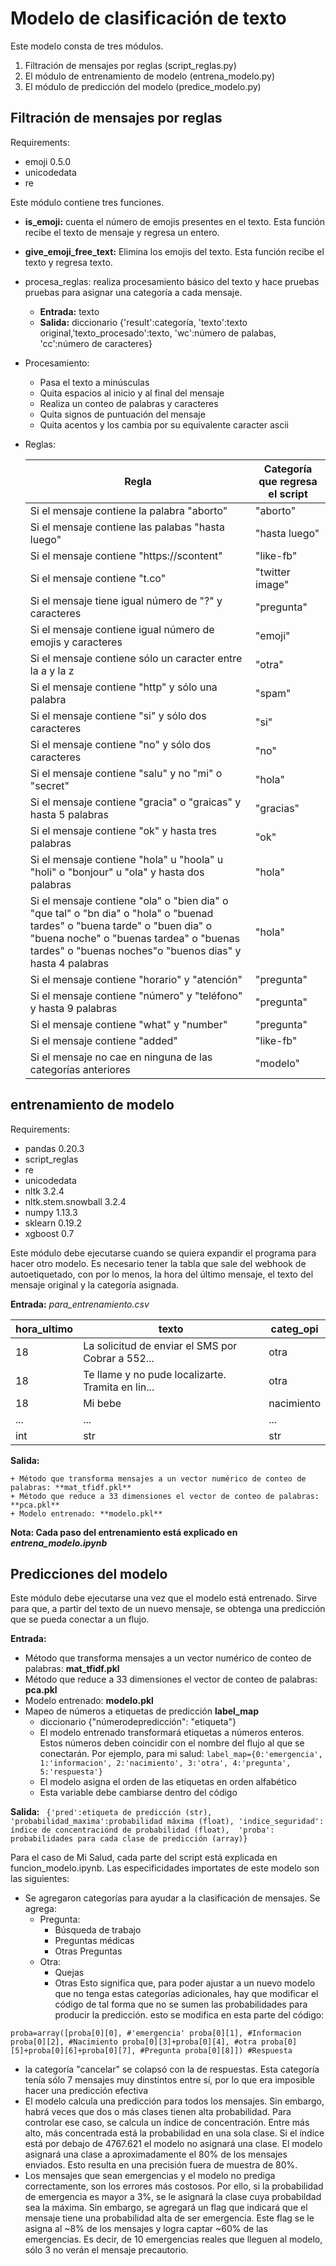 # Modelo de clasificación de texto



Este modelo consta de tres módulos. 
1.  Filtración de mensajes por reglas (script_reglas.py)
2. El módulo de entrenamiento de modelo (entrena_modelo.py)
3. El módulo de predicción del modelo (predice_modelo.py)

## Filtración de mensajes por reglas

Requirements:
+ emoji 0.5.0
+ unicodedata
+ re

Este módulo contiene tres funciones. 
+ **is_emoji:** cuenta el número de emojis presentes en el texto. Esta función recibe el texto de mensaje y regresa un entero.
+ **give_emoji_free_text:** Elimina los emojis del texto. Esta función recibe el texto y regresa texto.
+ procesa_reglas: realiza procesamiento básico del texto y hace pruebas pruebas para asignar una categoría a cada mensaje. 
    + **Entrada:** texto
    + **Salida:** diccionario {'result':categoría, 'texto':texto original,'texto_procesado':texto, 'wc':número de palabas, 'cc':número de caracteres}
+ Procesamiento: 
    + Pasa el texto a minúsculas
    + Quita espacios al inicio y al final del mensaje
    + Realiza un conteo de palabras y caracteres
    + Quita signos de puntuación del mensaje
    + Quita acentos y los cambia por su equivalente caracter ascii
+ Reglas: 

    | Regla  |Categoría que regresa el script |
    |---|---|
    | Si el mensaje contiene la palabra "aborto"  |  "aborto" |
    |  Si el mensaje contiene las palabas "hasta luego" | "hasta luego"  |
    | Si el mensaje contiene "https://scontent"  | "like-fb"  |
    | Si el mensaje contiene "t.co"| "twitter image"|
    | Si el mensaje tiene igual número de "?" y caracteres | "pregunta"|
    | Si el mensaje contiene igual número de emojis y caracteres | "emoji"|
    | Si el mensaje contiene sólo un caracter entre la a y la z | "otra"|
    | Si el mensaje contiene "http" y sólo una palabra | "spam"|
    | Si el mensaje contiene "si" y sólo dos caracteres | "si"|
    | Si el mensaje contiene "no" y sólo dos caracteres | "no"|
    | Si el mensaje contiene "salu" y no "mi" o "secret"| "hola"|
    |Si el mensaje contiene "gracia" o "graicas" y hasta 5 palabras | "gracias" |
    | Si el mensaje contiene "ok" y hasta tres palabras | "ok" |
    | Si el mensaje contiene "hola" u "hoola" u "holi" o "bonjour" u "ola" y hasta dos palabras | "hola"|
    | Si el mensaje contiene "ola" o "bien dia" o "que tal" o "bn dia" o "hola" o "buenad tardes" o "buena tarde" o "buen dia" o "buena noche" o "buenas tardea" o "buenas tardes" o "buenas noches"o "buenos dias" y hasta 4 palabras | "hola" |
    |Si el mensaje contiene "horario" y "atención"|"pregunta"|
    |Si el mensaje contiene "número" y "teléfono" y hasta 9 palabras |"pregunta"|
    |Si el mensaje contiene "what" y "number"  |"pregunta"|
    |Si el mensaje contiene "added"  |"like-fb"|
    |Si el mensaje no cae en ninguna de las categorías anteriores|"modelo"|
    
## entrenamiento de modelo

Requirements: 
+ pandas 0.20.3
+ script_reglas
+ re 
+ unicodedata
+ nltk 3.2.4
+ nltk.stem.snowball 3.2.4
+ numpy 1.13.3
+ sklearn 0.19.2
+ xgboost 0.7

Este módulo debe ejecutarse cuando se quiera expandir el programa para hacer otro modelo. 
Es necesario tener la tabla que sale del webhook de autoetiquetado, con por lo menos, la hora del último mensaje, el texto del mensaje original y la categoría asignada.

**Entrada:** *para_entrenamiento.csv*

| hora_ultimo  |  texto | categ_opi  |
|---|---|---|
| 18  | La solicitud de enviar el SMS por Cobrar a 552...  | otra  |
| 18  | Te llame y no pude localizarte. Tramita en lin...  |  otra |
| 18  |  Mi bebe |  nacimiento |
|...|...|...|
|int|str|str|


 **Salida:** 
 
    + Método que transforma mensajes a un vector numérico de conteo de palabras: **mat_tfidf.pkl**
    + Método que reduce a 33 dimensiones el vector de conteo de palabras: **pca.pkl**
    + Modelo entrenado: **modelo.pkl**

**Nota: Cada paso del entrenamiento está explicado en *entrena_modelo.ipynb***

## Predicciones del modelo
Este módulo debe ejecutarse una vez que el modelo está entrenado. Sirve para que, a partir del texto de un nuevo mensaje, se obtenga una predicción que se pueda conectar a un flujo.


**Entrada:**
+ Método que transforma mensajes a un vector numérico de conteo de palabras: **mat_tfidf.pkl**
+ Método que reduce a 33 dimensiones el vector de conteo de palabras: **pca.pkl**
+ Modelo entrenado: **modelo.pkl**
+ Mapeo de números a etiquetas de predicción **label_map**
    + diccionario {"númerodepredicción": "etiqueta"}
    + El modelo entrenado transformará etiquetas a números enteros. Estos números deben coincidir con el nombre del flujo al que se conectarán. Por ejemplo, para mi salud:  ` label_map={0:'emergencia',
           1:'informacion',
           2:'nacimiento',
           3:'otra',
           4:'pregunta',
           5:'respuesta'} `
    + El modelo asigna el orden de las etiquetas en orden alfabético
    + Esta variable debe cambiarse dentro del código

**Salida:** ` {'pred':etiqueta de predicción (str),
        'probabilidad_maxima':probabilidad máxima (float),
        'indice_seguridad': índice de concentraciónd de probabilidad (float), 
        'proba': probabilidades para cada clase de predicción (array)}`


Para el caso de Mi Salud, cada parte del script está explicada en funcion_modelo.ipynb. Las especificidades importates de este modelo son las siguientes: 
+ Se agregaron categorías para ayudar a la clasificación de mensajes. Se agrega:
    + Pregunta:
        + Búsqueda de trabajo
        + Preguntas médicas
        + Otras Preguntas
    + Otra:
        + Quejas
        + Otras
Esto significa que, para poder ajustar a un nuevo modelo que no tenga estas categorías adicionales, hay que modificar el código de tal forma que no se sumen las probabilidades para producir la predicción. esto se modifica en esta parte del código: 

`proba=array([proba[0][0], #'emergencia'
    proba[0][1], #Informacion
    proba[0][2], #Nacimiento
    proba[0][3]+proba[0][4], #otra
    proba[0][5]+proba[0][6]+proba[0][7], #Pregunta
    proba[0][8]]) #Respuesta`

+ la categoría "cancelar" se colapsó con la de respuestas. Esta categoría tenía sólo 7 mensajes muy dinstintos entre sí, por lo que era imposible hacer una predicción efectiva
+ El modelo calcula una predicción para todos los mensajes. Sin embargo, habrá veces que dos o más clases tienen alta probabilidad. Para controlar ese caso, se calcula un índice de concentración. Entre más alto, más concentrada está la probabilidad en una sola clase. Si el índice está por debajo de 4767.621 el modelo no asignará una clase. El modelo asignará una clase a aproximadamente el 80% de los mensajes enviados. Esto resulta en una precisión fuera de muestra de 80%.
+ Los mensajes que sean emergencias y el modelo no prediga correctamente, son los errores más costosos. Por ello, si la probabilidad de emergencia es mayor a 3%, se le asignará la clase cuya probabildad sea la máxima. Sin embargo, se agregará un flag que indicará que el mensaje tiene una probabilidad alta de ser emergencia. Este flag se le asigna al ~8% de los mensajes y logra captar ~60% de las emergencias. Es decir, de 10 emergencias reales que lleguen al modelo, sólo 3 no verán el mensaje precautorio.
